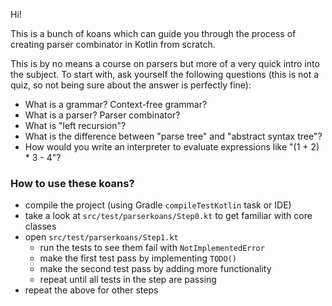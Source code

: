 Hi!

This is a bunch of koans which can guide you through the process of creating parser combinator in Kotlin from scratch. 

This is by no means a course on parsers but more of a very quick intro into the subject. 
To start with, ask yourself the following questions (this is not a quiz, so not being sure about the answer is perfectly fine):
 - What is a grammar? Context-free grammar?
 - What is a parser? Parser combinator?
 - What is "left recursion"?
 - What is the difference between "parse tree" and "abstract syntax tree"?
 - How would you write an interpreter to evaluate expressions like "(1 + 2) * 3 - 4"?


### How to use these koans?
 - compile the project (using Gradle `compileTestKotlin` task or IDE)
 - take a look at `src/test/parserkoans/Step0.kt` to get familiar with core classes
 - open `src/test/parserkoans/Step1.kt`
    - run the tests to see them fail with `NotImplementedError`
    - make the first test pass by implementing `TODO()`
    - make the second test pass by adding more functionality
    - repeat until all tests in the step are passing
 - repeat the above for other steps
